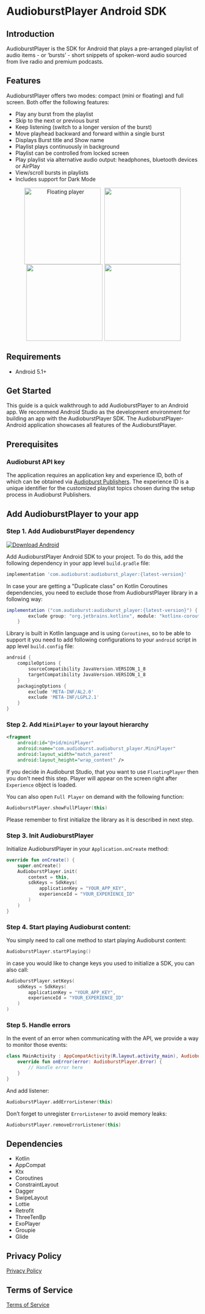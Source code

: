 # AudioburstPlayer Android SDK

## Introduction
AudioburstPlayer is the SDK for Android that plays a pre-arranged playlist of audio items - or ‘bursts’ - short snippets of spoken-word audio sourced from live radio and premium podcasts.

## Features
AudioburstPlayer offers two modes: compact (mini or floating) and full screen. Both offer the following features:
- Play any burst from the playlist
- Skip to the next or previous burst
- Keep listening (switch to a longer version of the burst)
- Move playhead backward and forward within a single burst
- Displays Burst title and Show name
- Playlist plays continuously in background
- Playlist can be controlled from locked screen
- Play playlist via alternative audio output: headphones, bluetooth devices or AirPlay
- View/scroll bursts in playlists
- Includes support for Dark Mode

<p align="middle">
<img src="screenshots/1.png?raw=true"  width="200" hspace="5" title="Floating player"/><img src="screenshots/2.png?raw=true"  width="200" hspace="5" /><img src="screenshots/3.png?raw=true"  width="200" hspace="5" /><img src="screenshots/4.png?raw=true"  width="200" />
</p>

## Requirements
- Android 5.1+

## Get Started

This guide is a quick walkthrough to add AudioburstPlayer to an Android app. We recommend Android Studio as the development environment for building an app with the AudioburstPlayer SDK. The AudioburstPlayer-Android application showcases all features of the AudioburstPlayer.

## Prerequisites

### Audioburst API key
The application requires an application key and experience ID, both of which can be obtained via [Audioburst Publishers](https://publishers.audioburst.com/). The experience ID is a unique identifier for the customized playlist topics chosen during the setup process in Audioburst Publishers.

## Add AudioburstPlayer to your app

### Step 1. Add AudioburstPlayer dependency
[ ![Download Android](https://api.bintray.com/packages/audioburst/maven/audioburst_player/images/download.svg) ](https://bintray.com/audioburst/maven/audioburst_player/_latestVersion)

Add AudioburstPlayer Android SDK to your project. To do this, add the following dependency in your app level `build.gradle` file:
```gradle
implementation 'com.audioburst:audioburst_player:{latest-version}'
```

In case your are getting a "Duplicate class" on Kotlin Coroutines dependencies, you need to exclude those from AudioburstPlayer library in a following way:
```gradle
implementation ("com.audioburst:audioburst_player:{latest-version}") {
        exclude group: "org.jetbrains.kotlinx", module: "kotlinx-coroutines-core-jvm"
    }
```

Library is built in Kotlin language and is using `Coroutines`, so to be able to support it you need to add following configurations to your `android` script in app level `build.config` file:
```gradle
android {
    compileOptions {
        sourceCompatibility JavaVersion.VERSION_1_8
        targetCompatibility JavaVersion.VERSION_1_8
    }
    packagingOptions {
        exclude 'META-INF/AL2.0'
        exclude 'META-INF/LGPL2.1'
    }
}
```

### Step 2. Add `MiniPlayer` to your layout hierarchy
```xml
<fragment
    android:id="@+id/miniPlayer"
    android:name="com.audioburst.audioburst_player.MiniPlayer"
    android:layout_width="match_parent"
    android:layout_height="wrap_content" />
```

If you decide in Audioburst Studio, that you want to use `FloatingPlayer` then you don't need this step. Player will appear on the screen right after `Experience` object is loaded.

You can also open `Full Player` on demand with the following function:
```kotlin
AudioburstPlayer.showFullPlayer(this)
```
Please remember to first initialize the library as it is described in next step.

### Step 3. Init AudioburstPlayer
Initialize AudioburstPlayer in your `Application.onCreate` method:
```kotlin
override fun onCreate() {
    super.onCreate()
    AudioburstPlayer.init(
        context = this,
        sdkKeys = SdkKeys(
            applicationKey = "YOUR_APP_KEY",
            experienceId = "YOUR_EXPERIENCE_ID"
        )
    )
} 
```

### Step 4. Start playing Audioburst content:
You simply need to call one method to start playing Audioburst content:
```kotlin
AudioburstPlayer.startPlaying()
```

in case you would like to change keys you used to initialize a SDK, you can also call:
```kotlin
AudioburstPlayer.setKeys(
    sdkKeys = SdkKeys(
        applicationKey = "YOUR_APP_KEY",
        experienceId = "YOUR_EXPERIENCE_ID"
    )
)
```

### Step 5. Handle errors
In the event of an error when communicating with the API, we provide a way to monitor those events:
```kotlin
class MainActivity : AppCompatActivity(R.layout.activity_main), AudioburstPlayer.ErrorListener {
    override fun onError(error: AudioburstPlayer.Error) {
        // Handle error here
    }
}
```
And add listener:
```kotlin
AudioburstPlayer.addErrorListener(this)
```
Don’t forget to unregister `ErrorListener` to avoid memory leaks:
```kotlin
AudioburstPlayer.removeErrorListener(this)
```

## Dependencies
- Kotlin
- AppCompat
- Ktx
- Coroutines
- ConstraintLayout
- Dagger
- SwipeLayout
- Lottie
- Retrofit
- ThreeTenBp
- ExoPlayer
- Groupie
- Glide

## Privacy Policy
[Privacy Policy](https://audioburst.com/privacy)

## Terms of Service
[Terms of Service](https://audioburst.com/audioburst-publisher-terms)